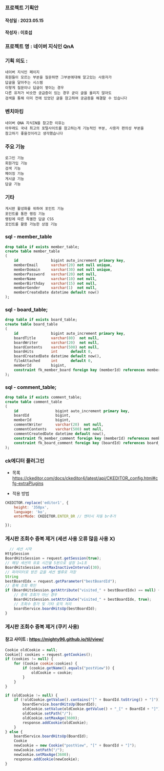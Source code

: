 ### 프로젝트 기획안

#### 작성일 : 2023.05.15

#### 작성자 : 이호섭

### 프로젝트 명 : 네이버 지식인 QnA

### 기획 의도 :

    네이버 지식인 페이지
    회원들이 모르는 부분을 질문하면 그부분에대해 알고있는 사용자가
    답글을 달아주는 시스템
    이렇게 질문이나 답글이 쌓이는 경우
    다른 유저가 비슷한 궁금증이 있는 경우 굳이 글을 올리지 않아도
    검색을 통해 이미 전에 있었던 글을 참고하여 궁금증을 해결할 수 있습니다

### 벤치마킹

    네이버 QNA 지식IN을 참고한 이유는
    아무래도 국내 최고의 포털사이트를 참고하는게 기능적인 부분, 사용자 편의성 부분을
    참고하기 좋을것이라고 생각했습니다

### 주요 기능

    로그인 기능
    회원가입 기능 
    검색 기능
    페이징 기능
    게시글 기능
    답글 기능

### 기타

    게시판 활성화를 위하여 포인트 기능
    포인트를 통한 랭킹 기능
    랭킹에 따른 특별한 답글 CSS
    포인트를 활용 가능한 상점 기능

### sql - member_table

```sql
drop table if exists member_table;
create table member_table
(
    id               bigint auto_increment primary key,
    memberEmail      varchar(20) not null unique,
    memberDomain     varchar(30) not null unique,
    memberPassword   varchar(20) not null,
    memberName       varchar(10) not null,
    memberBirthday   varchar(15) not null,
    memberGender     varchar(1)  not null,
    memberCreateDate datetime default now()
);
```

### sql - board_table;

```sql
drop table if exists board_table;
create table board_table
(
    id               bigint auto_increment primary key,
    boardTitle       varchar(80)  not null,
    boardWriter      varchar(20)  not null,
    boardContents    varchar(500) not null,
    boardHits        int      default 0,
    boardCreatedDate datetime default now(),
    fileAttached     int      default 0,
    memberId         bigint,
    constraint fk_member_board foreign key (memberId) references member_table (id) on delete cascade
);
```

### sql - comment_table;

```sql
drop table if exists comment_table;
create table comment_table
(
    id                 bigint auto_increment primary key,
    boardId            bigint,
    memberId           bigint,
    commentWriter      varchar(20)  not null,
    commentContents    varchar(500) not null,
    commentCreatedDate datetime default now(),
    constraint fk_member_comment foreign key (memberId) references member_table (id) on delete cascade,
    constraint fk_board_comment foreign key (boardId) references board_table (id) on delete cascade
);
```

### ck에디터 플러그인

- 목록
  https://ckeditor.com/docs/ckeditor4/latest/api/CKEDITOR_config.html#cfg-extraPlugins


- 적용 방법

```javascript
CKEDITOR.replace('editor1', {
    height: '350px',
    language: 'ko',
    enterMode: CKEDITOR.ENTER_BR // 엔터시 자동 br추가

});
```

### 게시판 조회수 중복 제거 (세션 사용 오류 많음 사용 X)

```javascript
  // 세션 시작
HttpSession
BoardHitsSession = request.getSession(true);
// 해당 세션의 유효 시간을 5분으로 설정 1=1초
BoardHitsSession.setMaxInactiveInterval(30);
// 파라미터로 받은 값을 세션 벨류로 저장
String
bestBoardIdx = request.getParameter("bestBoardId");
// 중복 조회 확인
if (BoardHitsSession.getAttribute("visited_" + bestBoardIdx) == null) {
    // 중복 조회가 아닌 경우
    BoardHitsSession.setAttribute("visited_" + bestBoardIdx, true);
    // 조회수 증가 및 기타 로직 처리
    boardService.boardHitsUp(bestBoardId);
}
```

### 게시판 조회수 중복 제거 (쿠키 사용)
#### 참고 사이트 : https://mighty96.github.io/til/view/
```javascript
Cookie oldCookie = null;
Cookie[] cookies = request.getCookies();
if (cookies != null) {
    for (Cookie cookie:cookies) {
        if (cookie.getName().equals("postView")) {
            oldCookie = cookie;
        }
    }
}

if (oldCookie != null) {
    if (!oldCookie.getValue().contains("[" + BoardId.toString() + "]")) {
        boardService.boardHitsUp(BoardId);
        oldCookie.setValue(oldCookie.getValue() + "_[" + BoardId + "]");
        oldCookie.setPath("/");
        oldCookie.setMaxAge(3600);
        response.addCookie(oldCookie);
    }
} else {
    boardService.boardHitsUp(BoardId);
    Cookie
    newCookie = new Cookie("postView", "[" + BoardId + "]");
    newCookie.setPath("/");
    newCookie.setMaxAge(3600);
    response.addCookie(newCookie);
}
```